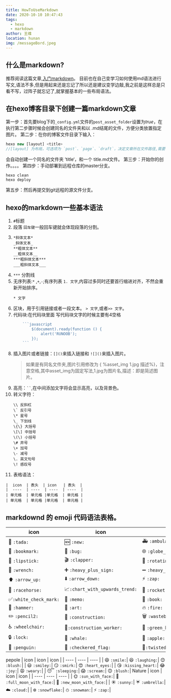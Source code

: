 ```yaml
---
title: HowToUseMarkdown
date: 2020-10-10 10:47:43
tags: 
  - hexo
  - markdown
author: 王维
location: hunan
img: /messageBord.jpeg
---
```

## 什么是markdown?
推荐阅读这篇文章,[入门markdown](https://sspai.com/post/36610)。
目前也在自己变学习如何使用md语法进行写文,语法不多,但是用起来还是忘记了所以还是建议变学边敲,我之前是这样总是只看不写，过阵子就忘记了,就掌握基本的一些布局语法。
<!-- more -->
## 在hexo博客目录下创建一篇markdown文章
第一步：首先要blog下的`_config.yml`文件的`post_asset_folder`设置为*true*，在执行第二步骤时候会创建同名的文件夹和以 .md结尾的文件，方便分类放置指定图片。
第二步：在你的博客文件目录下输入：
```javascript
hexo new [layout] <title>
//[layout] 为布局，可选项为 `post`、`page`、`draft`，决定文章所在文件路径,需要修改设置_config.yml。
```
会自动创建一个同名的文件夹 ’title‘，和一个 title.md文件。
第三步：开始你的创作。。。。
第四步：手动部署到远程仓库的master分支。
```
hexo clean
hexo deploy
```
第五步：然后再提交到git远程的源文件分支。

## hexo的markdown一些基本语法
1. `#`标题
2. 段落 `回车键`一般回车键就会体现段落的分割。
3. 
    ```
    *斜体文本*
    _斜体文本_
    **粗体文本**
    __粗体文本__
    ***粗斜体文本***
    ___粗斜体文本___
    ```
4. `***` 分割线
5. 无序列表:`*` ,`+`,`-`;有序列表 `1. 文字`,内容过多同时还要首行缩进对齐，不然会重新开始排序。
    ```
    * 文字
    ```
6. 区块，用于引用链接或者一段文本。 `> 文字`,或者`>> 文字`。
7. 代码块:在代码块里面 写代码块文字的时候主要有4空格
    ```JavaScript
        ```javascript
            $(document).ready(function () {
                alert('RUNOOB');
            });
        ```    
    ```
8. 插入图片或者链接：`[]()`来插入链接和 `![]()`来插入图片。
    > 如果是有同名文件夹,图片引用修改为 \{ %asset_img 1.jpg 描述%}，注意空格,其中asset_img为固定写法,1.jpg为图片名,描述：即是简述图片。
9. 高亮：` `` `,在中间添加文字将会显示高亮，以及背景色。
10. 转义字符：
    ```
    \\ 反斜杠
    \` 反引号
    \* 星号
    \_ 下划线
    \{\} 大括号
    \[\] 中括号
    \(\) 小括号
    \# 井号
    \+ 加号
    \- 减号
    \. 英文句号
    \! 感叹号
    ```
11. 表格语法：
```
|  icon  | 表头  | icon   | 表头  |
|  ----  | ----  | ----  | ----  |
| 单元格  | 单元格 |单元格  | 单元格 |
| 单元格  | 单元格 |单元格  | 单元格 |
```
## markdownd 的 emoji 代码语法表格。
|  icon  | icon  | icon   |
|  ----  | ----  | ----  | 
| :tada: `:tada:` | :new: `:new:`| :ambulance: `:ambulance:`|
| :bookmark: `:bookmark:`| :bug: `:bug:`| :globe_with_meridians: `:globe_with_meridians:`|
| :lipstick: `:lipstick:`| :clapper: `:clapper:`| :rotating_light: `:rotating_light:`|
| :wrench: `:wrench:`| :heavy_plus_sign: `:heavy_plus_sign:`| :heavy_minus_sign: `:heavy_minus_sign:`|
| :arrow_up: `:arrow_up:`| :arrow_down: `:arrow_down:`| :zap: `:zap:`|
| :racehorse: `:racehorse:`| :chart_with_upwards_trend:`:chart_with_upwards_trend:`| :rocket: `:rocket:`|
| :white_check_mark:`:white_check_mark:`| :memo: `:memo:`| :book: `:book:`|
| :hammer: `:hammer:`| :art: `:art:`| :fire: `:fire:`|
| :pencil2: `:pencil2:`| :construction: `:construction:`| :wastebasket: `:wastebasket:`|
| :wheelchair: `:wheelchair:`| :construction_worker:`:construction_worker:`| :green_heart: `:green_heart:`|
| :lock: `:lock:`| :whale: `:whale:`| :apple: `:apple:`|
| :penguin: `:penguin:`| :checkered_flag: `:checkered_flag:`| :twisted_rightwards_arrows:`:twisted_rightwards_arrows:`|
pepole
|  icon  | icon  | icon   |
|  ----  | ----  | ----  |
| :smile: `:smile:`| :laughing: `:laughing:`| :blush: `:blush:`|
| :smiley: `:smiley:`| :smirk: `:smirk:`| :heart_eyes: `:heart_eyes:`|
| :kissing_heart: `:kissing_heart:`| :joy: `:joy:`| :weary: `:weary:`|
| :sleeping: `:sleeping:`| :scream: `:scream:`| :blush: `:blush:`|
Nature
|  icon  | icon  | icon   |
|  ----  | ----  | ----  |
| :sun_with_face: `:sun_with_face:`| :full_moon_with_face: `:full_moon_with_face:`| :new_moon_with_face: `:new_moon_with_face:`|
| :sunny: `:sunny:`| :umbrella: `:umbrella:`| :cloud: `:cloud:`|
| :snowflake: `:snowflake:`| :snowman: `:snowman:`| :zap: `:zap:`|